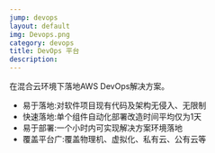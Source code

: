 ```yaml
---
jump: devops
layout: default
img: Devops.png
category: devops
title: DevOps 平台
description:
---
```

在混合云环境下落地AWS DevOps解决方案。
 * 易于落地:对软件项目现有代码及架构无侵入、无限制
 * 快速落地:单个组件自动化部署改造时间平均仅为1天
 * 易于部署:一个小时内可实现解决方案环境落地
 * 覆盖平台广:覆盖物理机、虚拟化、私有云、公有云等